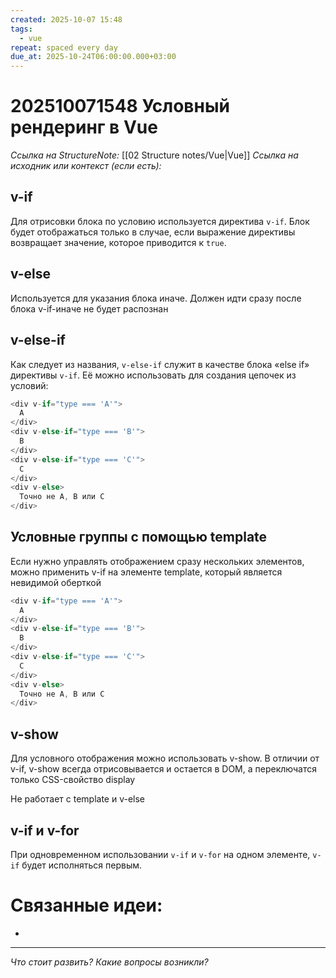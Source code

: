 ```yaml
---
created: 2025-10-07 15:48
tags:
  - vue
repeat: spaced every day
due_at: 2025-10-24T06:00:00.000+03:00
---
```

# 202510071548 Условный рендеринг в Vue

*Ссылка на StructureNote:* [[02 Structure notes/Vue|Vue]]
*Ссылка на исходник или контекст (если есть):*

## v-if

Для отрисовки блока по условию используется директива `v-if`. Блок будет отображаться только в случае, если выражение директивы возвращает значение, которое приводится к `true`.

## v-else

Используется для указания блока иначе. Должен идти сразу после блока v-if-иначе не будет распознан

## v-else-if

Как следует из названия, `v-else-if` служит в качестве блока «else if» директивы `v-if`. Её можно использовать для создания цепочек из условий:

```js
<div v-if="type === 'A'">
  A
</div>
<div v-else-if="type === 'B'">
  B
</div>
<div v-else-if="type === 'C'">
  C
</div>
<div v-else>
  Точно не A, B или C
</div>
```

## Условные группы с помощью template

Если нужно управлять отображением сразу нескольких элементов, можно применить v-if на элементе template, который является невидимой оберткой

```js
<div v-if="type === 'A'">
  A
</div>
<div v-else-if="type === 'B'">
  B
</div>
<div v-else-if="type === 'C'">
  C
</div>
<div v-else>
  Точно не A, B или C
</div>
```

## v-show

Для условного отображения можно использовать v-show. В отличии от v-if, v-show всегда отрисовывается и остается в DOM, а переключатся только CSS-свойство display

Не работает с template и v-else

## v-if и v-for

При одновременном использовании `v-if` и `v-for` на одном элементе, `v-if` будет исполняться первым.

# Связанные идеи:

* 

---

*Что стоит развить? Какие вопросы возникли?*

